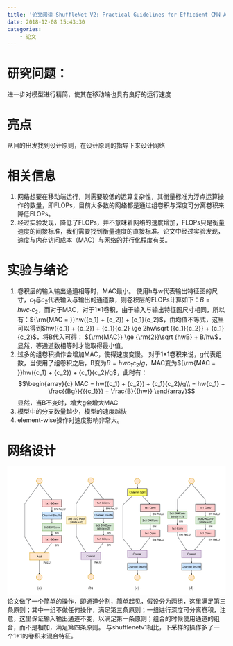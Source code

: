 ```yaml
---
title: '论文阅读-ShuffleNet V2: Practical Guidelines for Efficient CNN Architecture Design'
date: 2018-12-08 15:43:30
categories:
    - 论文
---
```



# 研究问题：
进一步对模型进行精简，使其在移动端也具有良好的运行速度

# 亮点
从目的出发找到设计原则，在设计原则的指导下来设计网络

# 相关信息
1. 网络想要在移动端运行，则需要较低的运算复杂性，其衡量标准为浮点运算操作的数量，即FLOPs，目前大多数的网络都是通过组卷积与深度可分离卷积来降低FLOPs。
2. 经过实验发现，降低了FLOPs，并不意味着网络的速度增加，FLOPs只是衡量速度的间接标准，我们需要找到衡量速度的直接标准。论文中经过实验发现，速度与内存访问成本（MAC）与网络的并行化程度有关。

# 实验与结论
1. 卷积层的输入输出通道相等时，MAC最小。
使用h与w代表输出特征图的尺寸，$c_1$与$c_2$代表输入与输出的通道数，则卷积层的FLOPs计算如下：$B = hw{c_1}{c_2}$，而对于MAC，对于1*1卷积，由于输入与输出特征图尺寸相同，所以有：${\rm{MAC = }}hw({c_1} + {c_2}) + {c_1}{c_2}$，由均值不等式，这里可以得到$hw({c_1} + {c_2}) + {c_1}{c_2} \ge 2hw\sqrt {{c_1}{c_2}}  + {c_1}{c_2}$，将B代入可得：
${\rm{MAC}} \ge {\rm{2}}\sqrt {hwB}  + B/hw$，显然，等通道数相等时才能取得最小值。
2. 过多的组卷积操作会增加MAC，使得速度变慢。
对于1*1卷积来说，g代表组数，当使用了组卷积之后，B变为$B = hw{c_1}{c_2}/g$，MAC变为${\rm{MAC = }}hw({c_1} + {c_2}) + {c_1}{c_2}/g$，此时有：
$$\begin{array}{c}
MAC = hw({c_1} + {c_2}) + {c_1}{c_2}/g\\
 = hw{c_1} + \frac{{Bg}}{{{c_1}}} + \frac{B}{{hw}}
\end{array}$$
显然，当B不变时，增大g会增大MAC
3. 模型中的分支数量越少，模型的速度越快
4. element-wise操作对速度影响非常大。

# 网络设计
![网络结构](/img/shufflev2.png)
论文做了一个简单的操作，即通道分割，简单起见，假设分为两组，这里满足第三条原则；其中一组不做任何操作，满足第三条原则；一组进行深度可分离卷积，注意，这里保证输入输出通道不变，以满足第一条原则；组合的时候使用通道的组合，而不是相加，满足第四条原则。
与shufflenetv1相比，下采样的操作多了一个1*1的卷积来混合特征。
